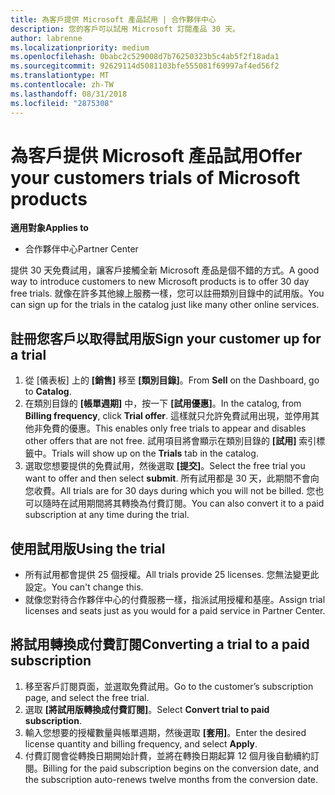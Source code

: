 ```yaml
---
title: 為客戶提供 Microsoft 產品試用 | 合作夥伴中心
description: 您的客戶可以試用 Microsoft 訂閱產品 30 天。
author: labrenne
ms.localizationpriority: medium
ms.openlocfilehash: 0babc2c529008d7b76250323b5c4ab5f2f18ada1
ms.sourcegitcommit: 92629114d5081103bfe555081f69997af4ed56f2
ms.translationtype: MT
ms.contentlocale: zh-TW
ms.lasthandoff: 08/31/2018
ms.locfileid: "2875308"
---
```

# <a name="offer-your-customers-trials-of-microsoft-products"></a><span data-ttu-id="eb495-103">為客戶提供 Microsoft 產品試用</span><span class="sxs-lookup"><span data-stu-id="eb495-103">Offer your customers trials of Microsoft products</span></span>

**<span data-ttu-id="eb495-104">適用對象</span><span class="sxs-lookup"><span data-stu-id="eb495-104">Applies to</span></span>**

-  <span data-ttu-id="eb495-105">合作夥伴中心</span><span class="sxs-lookup"><span data-stu-id="eb495-105">Partner Center</span></span>

<span data-ttu-id="eb495-106">提供 30 天免費試用，讓客戶接觸全新 Microsoft 產品是個不錯的方式。</span><span class="sxs-lookup"><span data-stu-id="eb495-106">A good way to introduce customers to new Microsoft products is to offer 30 day free trials.</span></span> <span data-ttu-id="eb495-107">就像在許多其他線上服務一樣，您可以註冊類別目錄中的試用版。</span><span class="sxs-lookup"><span data-stu-id="eb495-107">You can sign up for the trials in the catalog just like many other online services.</span></span>  

## <a name="sign-your-customer-up-for-a-trial"></a><span data-ttu-id="eb495-108">註冊您客戶以取得試用版</span><span class="sxs-lookup"><span data-stu-id="eb495-108">Sign your customer up for a trial</span></span>

1.  <span data-ttu-id="eb495-109">從 \[儀表板\] 上的 **\[銷售\]** 移至 **\[類別目錄\]**。</span><span class="sxs-lookup"><span data-stu-id="eb495-109">From **Sell** on the Dashboard, go to **Catalog**.</span></span> 
2.  <span data-ttu-id="eb495-110">在類別目錄的 **\[帳單週期\]** 中，按一下 **\[試用優惠\]**。</span><span class="sxs-lookup"><span data-stu-id="eb495-110">In the catalog, from **Billing frequency**, click **Trial offer**.</span></span> <span data-ttu-id="eb495-111">這樣就只允許免費試用出現，並停用其他非免費的優惠。</span><span class="sxs-lookup"><span data-stu-id="eb495-111">This enables only free trials to appear and disables other offers that are not free.</span></span> <span data-ttu-id="eb495-112">試用項目將會顯示在類別目錄的 **\[試用\]** 索引標籤中。</span><span class="sxs-lookup"><span data-stu-id="eb495-112">Trials will show up on the **Trials** tab in the catalog.</span></span>
3.  <span data-ttu-id="eb495-113">選取您想要提供的免費試用，然後選取 **\[提交\]**。</span><span class="sxs-lookup"><span data-stu-id="eb495-113">Select the free trial you want to offer and then select **submit**.</span></span> <span data-ttu-id="eb495-114">所有試用都是 30 天，此期間不會向您收費。</span><span class="sxs-lookup"><span data-stu-id="eb495-114">All trials are for 30 days during which you will not be billed.</span></span> <span data-ttu-id="eb495-115">您也可以隨時在試用期間將其轉換為付費訂閱。</span><span class="sxs-lookup"><span data-stu-id="eb495-115">You can also convert it to a paid subscription at any time during the trial.</span></span>

## <a name="using-the-trial"></a><span data-ttu-id="eb495-116">使用試用版</span><span class="sxs-lookup"><span data-stu-id="eb495-116">Using the trial</span></span>

- <span data-ttu-id="eb495-117">所有試用都會提供 25 個授權。</span><span class="sxs-lookup"><span data-stu-id="eb495-117">All trials provide 25 licenses.</span></span> <span data-ttu-id="eb495-118">您無法變更此設定。</span><span class="sxs-lookup"><span data-stu-id="eb495-118">You can't change this.</span></span>
- <span data-ttu-id="eb495-119">就像您對待合作夥伴中心的付費服務一樣，指派試用授權和基座。</span><span class="sxs-lookup"><span data-stu-id="eb495-119">Assign trial licenses and seats just as you would for a paid service in Partner Center.</span></span>

## <a name="converting-a-trial-to-a-paid-subscription"></a><span data-ttu-id="eb495-120">將試用轉換成付費訂閱</span><span class="sxs-lookup"><span data-stu-id="eb495-120">Converting a trial to a paid subscription</span></span>

1.  <span data-ttu-id="eb495-121">移至客戶訂閱頁面，並選取免費試用。</span><span class="sxs-lookup"><span data-stu-id="eb495-121">Go to the customer’s subscription page, and select the free trial.</span></span>
2.  <span data-ttu-id="eb495-122">選取 **\[將試用版轉換成付費訂閱\]**。</span><span class="sxs-lookup"><span data-stu-id="eb495-122">Select **Convert trial to paid subscription**.</span></span>
3.  <span data-ttu-id="eb495-123">輸入您想要的授權數量與帳單週期，然後選取 **\[套用\]**。</span><span class="sxs-lookup"><span data-stu-id="eb495-123">Enter the desired license quantity and billing frequency, and select **Apply**.</span></span>
4.  <span data-ttu-id="eb495-124">付費訂閱會從轉換日期開始計費，並將在轉換日期起算 12 個月後自動續約訂閱。</span><span class="sxs-lookup"><span data-stu-id="eb495-124">Billing for the paid subscription begins on the conversion date, and the subscription auto-renews twelve months from the conversion date.</span></span> 


